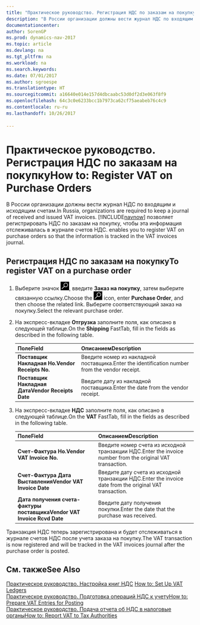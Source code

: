 ```yaml
---
title: "Практическое руководство. Регистрация НДС по заказам на покупку"
description: "В России организации должны вести журнал НДС по входящим и исходящим счетам. [!INCLUDE[navnow](../../includes/navnow_md.md)] позволяет регистрировать НДС по заказам на покупку, чтобы эта информация отслеживалась в журнале счетов НДС."
documentationcenter: 
author: SorenGP
ms.prod: dynamics-nav-2017
ms.topic: article
ms.devlang: na
ms.tgt_pltfrm: na
ms.workload: na
ms.search.keywords: 
ms.date: 07/01/2017
ms.author: sgroespe
ms.translationtype: HT
ms.sourcegitcommit: a16640e014e157d4dbcaabc53d0df2d3e063f8f9
ms.openlocfilehash: 64c3c0e6233bcc1b7973ca62cf75aeabeb76c4c9
ms.contentlocale: ru-ru
ms.lasthandoff: 10/26/2017

---
```

# <a name="how-to-register-vat-on-purchase-orders"></a><span data-ttu-id="01de8-104">Практическое руководство. Регистрация НДС по заказам на покупку</span><span class="sxs-lookup"><span data-stu-id="01de8-104">How to: Register VAT on Purchase Orders</span></span>
<span data-ttu-id="01de8-105">В России организации должны вести журнал НДС по входящим и исходящим счетам.</span><span class="sxs-lookup"><span data-stu-id="01de8-105">In Russia, organizations are required to keep a journal of received and issued VAT invoices.</span></span> [!INCLUDE[navnow](../../includes/navnow_md.md)]<span data-ttu-id="01de8-106"> позволяет регистрировать НДС по заказам на покупку, чтобы эта информация отслеживалась в журнале счетов НДС.</span><span class="sxs-lookup"><span data-stu-id="01de8-106"> enables you to register VAT on purchase orders so that the information is tracked in the VAT invoices journal.</span></span>  

## <a name="to-register-vat-on-a-purchase-order"></a><span data-ttu-id="01de8-107">Регистрация НДС по заказам на покупку</span><span class="sxs-lookup"><span data-stu-id="01de8-107">To register VAT on a purchase order</span></span>  

1.  <span data-ttu-id="01de8-108">Выберите значок ![Поиск страницы или отчета](../../media/ui-search/search_small.png "Значок поиска страницы или отчета"), введите **Заказ на покупку**, затем выберите связанную ссылку.</span><span class="sxs-lookup"><span data-stu-id="01de8-108">Choose the ![Search for Page or Report](../../media/ui-search/search_small.png "Search for Page or Report icon") icon, enter **Purchase Order**, and then choose the related link.</span></span> <span data-ttu-id="01de8-109">Выберите соответствующий заказ на покупку.</span><span class="sxs-lookup"><span data-stu-id="01de8-109">Select the relevant purchase order.</span></span>  
2.  <span data-ttu-id="01de8-110">На экспресс-вкладке **Отгрузка** заполните поля, как описано в следующей таблице.</span><span class="sxs-lookup"><span data-stu-id="01de8-110">On the **Shipping** FastTab, fill in the fields as described in the following table.</span></span>  

    |<span data-ttu-id="01de8-111">Поле</span><span class="sxs-lookup"><span data-stu-id="01de8-111">Field</span></span>|<span data-ttu-id="01de8-112">Описанием</span><span class="sxs-lookup"><span data-stu-id="01de8-112">Description</span></span>|  
    |---------------------------------|---------------------------------------|  
    |<span data-ttu-id="01de8-113">**Поставщик Накладная Но.**</span><span class="sxs-lookup"><span data-stu-id="01de8-113">**Vendor Receipts No.**</span></span>|<span data-ttu-id="01de8-114">Введите номер из накладной поставщика.</span><span class="sxs-lookup"><span data-stu-id="01de8-114">Enter the identification number from the vendor receipt.</span></span>|  
    |<span data-ttu-id="01de8-115">**Поставщик Накладная Дата**</span><span class="sxs-lookup"><span data-stu-id="01de8-115">**Vendor Receipts Date**</span></span>|<span data-ttu-id="01de8-116">Введите дату из накладной поставщика.</span><span class="sxs-lookup"><span data-stu-id="01de8-116">Enter the date from the vendor receipt.</span></span>|  

3.  <span data-ttu-id="01de8-117">На экспресс-вкладке **НДС** заполните поля, как описано в следующей таблице.</span><span class="sxs-lookup"><span data-stu-id="01de8-117">On the **VAT** FastTab, fill in the fields as described in the following table.</span></span>  

    |<span data-ttu-id="01de8-118">Поле</span><span class="sxs-lookup"><span data-stu-id="01de8-118">Field</span></span>|<span data-ttu-id="01de8-119">Описанием</span><span class="sxs-lookup"><span data-stu-id="01de8-119">Description</span></span>|  
    |---------------------------------|---------------------------------------|  
    |<span data-ttu-id="01de8-120">**Счет-Фактура Но.**</span><span class="sxs-lookup"><span data-stu-id="01de8-120">**Vendor VAT Invoice No.**</span></span>|<span data-ttu-id="01de8-121">Введите номер счета из исходной транзакции НДС.</span><span class="sxs-lookup"><span data-stu-id="01de8-121">Enter the invoice number from the original VAT transaction.</span></span>|  
    |<span data-ttu-id="01de8-122">**Счет-Фактура Дата Выставления**</span><span class="sxs-lookup"><span data-stu-id="01de8-122">**Vendor VAT Invoice Date**</span></span>|<span data-ttu-id="01de8-123">Введите дату счета из исходной транзакции НДС.</span><span class="sxs-lookup"><span data-stu-id="01de8-123">Enter the invoice date from the original VAT transaction.</span></span>|  
    |<span data-ttu-id="01de8-124">**Дата получения счета-фактуры поставщика**</span><span class="sxs-lookup"><span data-stu-id="01de8-124">**Vendor VAT Invoice Rcvd Date**</span></span>|<span data-ttu-id="01de8-125">Введите дату получения покупки.</span><span class="sxs-lookup"><span data-stu-id="01de8-125">Enter the date that the purchase was received.</span></span>|  

 <span data-ttu-id="01de8-126">Транзакция НДС теперь зарегистрирована и будет отслеживаться в журнале счетов НДС после учета заказа на покупку.</span><span class="sxs-lookup"><span data-stu-id="01de8-126">The VAT transaction is now registered and will be tracked in the VAT invoices journal after the purchase order is posted.</span></span>  

## <a name="see-also"></a><span data-ttu-id="01de8-127">См. также</span><span class="sxs-lookup"><span data-stu-id="01de8-127">See Also</span></span>  
 <span data-ttu-id="01de8-128">[Практическое руководство. Настройка книг НДС](how-to-set-up-vat-ledgers.md) </span><span class="sxs-lookup"><span data-stu-id="01de8-128">[How to: Set Up VAT Ledgers](how-to-set-up-vat-ledgers.md) </span></span>  
 [<span data-ttu-id="01de8-129">Практическое руководство. Подготовка операций НДС к учету</span><span class="sxs-lookup"><span data-stu-id="01de8-129">How to: Prepare VAT Entries for Posting</span></span>](how-to-prepare-vat-entries-for-posting.md)  
 [<span data-ttu-id="01de8-130">Практическое руководство. Подача отчета об НДС в налоговые органы</span><span class="sxs-lookup"><span data-stu-id="01de8-130">How to: Report VAT to Tax Authorities</span></span>](../../finance-how-report-vat.md)

